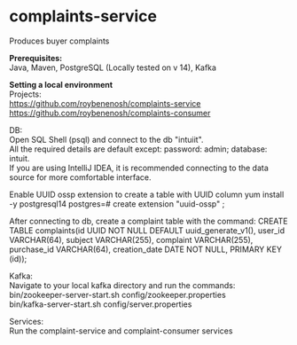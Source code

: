 # complaints-service
Produces buyer complaints

**Prerequisites:**<br/>
Java, Maven, PostgreSQL (Locally tested on v 14), Kafka

**Setting a local environment**<br/>
Projects:<br/>
https://github.com/roybenenosh/complaints-service<br/>
https://github.com/roybenenosh/complaints-consumer

DB:<br/>
Open SQL Shell (psql) and connect to the db "intuiit".<br/>
All the required details are default except: password: admin; database: intuit.<br/>
If you are using IntelliJ IDEA, it is recommended connecting to the data source for more comfortable interface.

Enable UUID ossp extension to create a table with UUID column
yum install -y postgresql14
postgres=# create extension "uuid-ossp" ;

After connecting to db, create a complaint table with the command:
CREATE TABLE complaints(id UUID NOT NULL DEFAULT uuid_generate_v1(), user_id VARCHAR(64), subject VARCHAR(255), complaint VARCHAR(255), purchase_id VARCHAR(64), creation_date DATE NOT NULL, PRIMARY KEY (id));

Kafka:<br/>
Navigate to your local kafka directory and run the commands:<br/>
bin/zookeeper-server-start.sh config/zookeeper.properties<br/>
bin/kafka-server-start.sh config/server.properties

Services:<br/>
Run the complaint-service and complaint-consumer services
